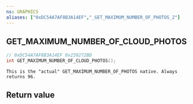 ```yaml
---
ns: GRAPHICS
aliases: ["0xDC54A7AF8B3A14EF","_GET_MAXIMUM_NUMBER_OF_PHOTOS_2"]
---
```

## GET_MAXIMUM_NUMBER_OF_CLOUD_PHOTOS

```c
// 0xDC54A7AF8B3A14EF 0x239272BD
int GET_MAXIMUM_NUMBER_OF_CLOUD_PHOTOS();
```

```
This is the "actual" GET_MAXIMUM_NUMBER_OF_PHOTOS native. Always returns 96.  
```

## Return value
